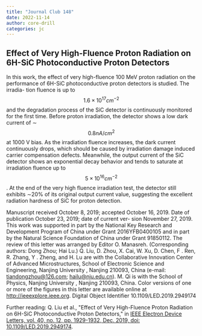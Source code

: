 ```yaml
---
title: "Journal Club 148"
date: 2022-11-14
author: core-drill
categories: jc
---
```


## Effect of Very High-Fluence Proton Radiation on 6H-SiC Photoconductive Proton Detectors

In this work, the effect of very high-fluence
100 MeV proton radiation on the performance of 6H-SiC
photoconductive proton detectors is studied. The irradia-
tion fluence is up to $$1.6\times10^{17}cm^{−2}$$ and the degradation
process of the SiC detector is continuously monitored
for the first time. Before proton irradiation, the detector
shows a low dark current of ∼ $$0.8 nA/cm^{2}$$ at 1000 V
bias. As the irradiation fluence increases, the dark current
continuously drops, which should be caused by irradiation
damage induced carrier compensation defects. Meanwhile,
the output current of the SiC detector shows an exponential
decay behavior and tends to saturate at irradiation fluence
up to $$5\times10^{16}cm^{−2}$$. At the end of the very high fluence
irradiation test, the detector still exhibits ∼20% of its original
output current value, suggesting the excellent radiation
hardness of SiC for proton detection.

Manuscript received October 8, 2019; accepted October 16,
2019. Date of publication October 23, 2019; date of current ver-
sion November 27, 2019. This work was supported in part by
the National Key Research and Development Program of China
under Grant 2016YFB0400105 and in part by the Natural Science
Foundation of China under Grant 91850112. The review of this
letter was arranged by Editor O. Manasreh. (Corresponding authors:
Dong Zhou; Hai Lu.)
Q. Liu, D. Zhou, X. Cai, W. Xu, D. Chen, F . Ren, R. Zhang, Y . Zheng,
and H. Lu are with the Collaborative Innovation Center of Advanced
Microstructures, School of Electronic Science and Engineering, Nanjing
University , Nanjing 210093, China (e-mail: tiandongzhou@126.com;
hailu@nju.edu.cn).
M. Qi is with the School of Physics, Nanjing University , Nanjing 210093,
China.
Color versions of one or more of the figures in this letter are available
online at http://ieeexplore.ieee.org.
Digital Object Identifier 10.1109/LED.2019.2949174

Further reading: Q. Liu et al., "Effect of Very High-Fluence Proton Radiation on 6H-SiC Photoconductive Proton Detectors," in [IEEE Electron Device Letters, vol. 40, no. 12, pp. 1929-1932, Dec. 2019, doi: 10.1109/LED.2019.2949174](https://ieeexplore.ieee.org/document/8880628).
